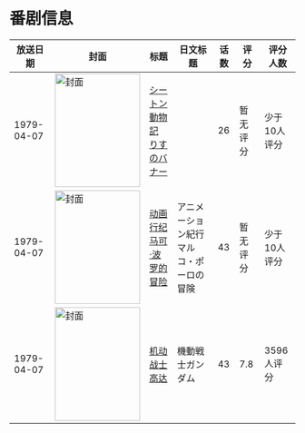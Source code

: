 # 番剧信息

|放送日期|封面|标题|日文标题|话数|评分|评分人数|
|---|---|---|---|---|---|---|
|1979-04-07|<img src="//lain.bgm.tv/pic/cover/c/8a/7d/188948_2ODOU.jpg" alt="封面" style="width:150px;height:200px;object-fit:cover;">|[シートン動物記 りすのバナー](https://bangumi.tv/subject/188948)||26|暂无评分|少于10人评分|
|1979-04-07|<img src="//lain.bgm.tv/pic/cover/c/ab/c0/189015_zVVH6.jpg" alt="封面" style="width:150px;height:200px;object-fit:cover;">|[动画行纪 马可·波罗的冒险](https://bangumi.tv/subject/189015)|アニメーション紀行 マルコ・ポーロの冒険|43|暂无评分|少于10人评分|
|1979-04-07|<img src="//lain.bgm.tv/pic/cover/c/c0/c7/50_8rPUO.jpg" alt="封面" style="width:150px;height:200px;object-fit:cover;">|[机动战士高达](https://bangumi.tv/subject/50)|機動戦士ガンダム|43|7.8|3596人评分|
